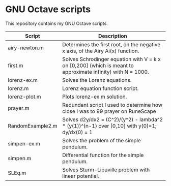 # GNU Octave scripts
This repository contains my GNU Octave scripts. 

| Script           | Description                                                                  |
|------------------|------------------------------------------------------------------------------|
| airy-newton.m    | Determines the first root, on the negative x axis, of the Airy Ai(x) function.|
| first.m          | Solves Schrodinger equation with V = k x on [0,200] (which is meant to approximate infinity) with N = 1000. |
| lorenz-ex.m      | Solves the Lorenz equations.                                                 |
| lorenz.m         | Lorenz equation function script.                                             |
| lorenz-plot.m    | Plots lorenz-ex.m solution.                                                  |
| prayer.m         | Redundant script I used to determine how close I was to 99 prayer on RuneScape  |
| RandomExample2.m | Solves d2y/dx2 = (C^2)/(y^2) - lambda^2 * (y(1))^(n-1) over [0,10] with y(0)=1; dy/dx(0) = 1 |
| simpen-ex.m      | Solves the problem of the simple pendulum.                                   |
| simpen.m         | Differential function for the simple pendulum.                               |
| SLEq.m           | Solves Sturm-Liouville problem with linear potential.                        |
